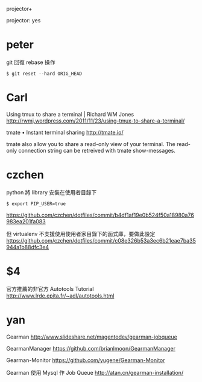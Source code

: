 projector+



projector: yes

# peter

git 回復 rebase 操作


    $ git reset --hard ORIG_HEAD


# Carl

Using tmux to share a terminal | Richard WM Jones
<http://rwmj.wordpress.com/2011/11/23/using-tmux-to-share-a-terminal/>  

tmate • Instant terminal sharing
<http://tmate.io/>  

tmate also allow you to share a read-only view of your terminal. The read-only connection string can be retreived with tmate show-messages.

# czchen

python 將 library 安裝在使用者目錄下


    $ export PIP_USER=true


<https://github.com/czchen/dotfiles/commit/b4df1af19e0b524f50a18980a76983ea201fa083>   

但 virtualenv 不支援使用使用者家目錄下的函式庫，要做此設定
<https://github.com/czchen/dotfiles/commit/c08e326b53a3ec6b21eae7ba35944a1b88dfc3e4>  

# $4

官方推薦的非官方 Autotools Tutorial
<http://www.lrde.epita.fr/~adl/autotools.html>  

# yan

Gearman
<http://www.slideshare.net/magentodev/gearman-jobqueue>  

GearmanManager
<https://github.com/brianlmoon/GearmanManager>  

Gearman-Monitor
<https://github.com/yugene/Gearman-Monitor>  

Gearman 使用 Mysql 作 Job Queue
<http://atan.cn/gearman-installation/>  